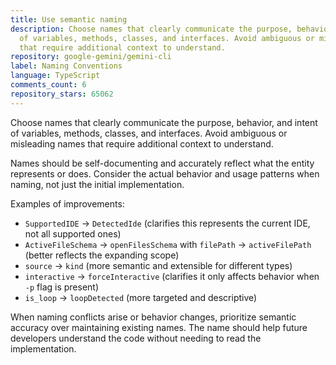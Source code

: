 ```yaml
---
title: Use semantic naming
description: Choose names that clearly communicate the purpose, behavior, and intent
  of variables, methods, classes, and interfaces. Avoid ambiguous or misleading names
  that require additional context to understand.
repository: google-gemini/gemini-cli
label: Naming Conventions
language: TypeScript
comments_count: 6
repository_stars: 65062
---
```


Choose names that clearly communicate the purpose, behavior, and intent of variables, methods, classes, and interfaces. Avoid ambiguous or misleading names that require additional context to understand.

Names should be self-documenting and accurately reflect what the entity represents or does. Consider the actual behavior and usage patterns when naming, not just the initial implementation.

Examples of improvements:
- `SupportedIDE` → `DetectedIde` (clarifies this represents the current IDE, not all supported ones)
- `ActiveFileSchema` → `openFilesSchema` with `filePath` → `activeFilePath` (better reflects the expanding scope)
- `source` → `kind` (more semantic and extensible for different types)
- `interactive` → `forceInteractive` (clarifies it only affects behavior when `-p` flag is present)
- `is_loop` → `loopDetected` (more targeted and descriptive)

When naming conflicts arise or behavior changes, prioritize semantic accuracy over maintaining existing names. The name should help future developers understand the code without needing to read the implementation.